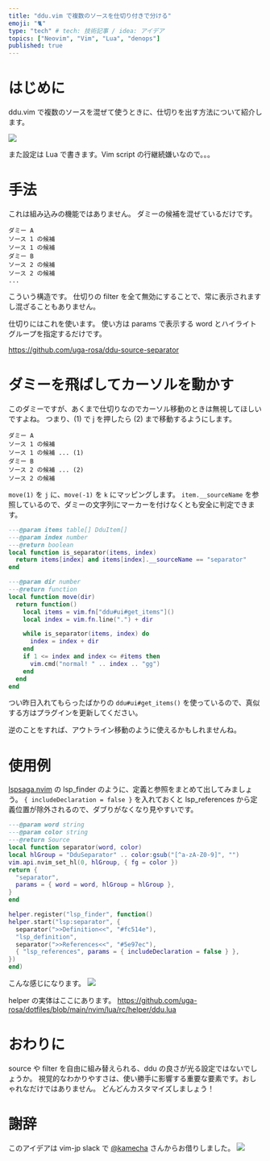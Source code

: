 ```yaml
---
title: "ddu.vim で複数のソースを仕切り付きで分ける"
emoji: "🐈"
type: "tech" # tech: 技術記事 / idea: アイデア
topics: ["Neovim", "Vim", "Lua", "denops"]
published: true
---
```


# はじめに

ddu.vim で複数のソースを混ぜて使うときに、仕切りを出す方法について紹介します。

![](https://storage.googleapis.com/zenn-user-upload/fe3242577eef-20230621.png)

また設定は Lua で書きます。Vim script の行継続嫌いなので。。。

# 手法

これは組み込みの機能ではありません。
ダミーの候補を混ぜているだけです。

```
ダミー A
ソース 1 の候補
ソース 1 の候補
ダミー B
ソース 2 の候補
ソース 2 の候補
...
```

こういう構造です。
仕切りの filter を全て無効にすることで、常に表示されますし混ざることもありません。

仕切りにはこれを使います。
使い方は params で表示する word とハイライトグループを指定するだけです。

https://github.com/uga-rosa/ddu-source-separator

# ダミーを飛ばしてカーソルを動かす

このダミーですが、あくまで仕切りなのでカーソル移動のときは無視してほしいですよね。
つまり、(1) で j を押したら (2) まで移動するようにします。

```
ダミー A
ソース 1 の候補
ソース 1 の候補 ... (1)
ダミー B
ソース 2 の候補 ... (2)
ソース 2 の候補
```

`move(1)` を `j` に、`move(-1)` を `k` にマッピングします。
`item.__sourceName` を参照しているので、ダミーの文字列にマーカーを付けなくとも安全に判定できます。

```lua
---@param items table[] DduItem[]
---@param index number
---@return boolean
local function is_separator(items, index)
  return items[index] and items[index].__sourceName == "separator"
end

---@param dir number
---@return function
local function move(dir)
  return function()
    local items = vim.fn["ddu#ui#get_items"]()
    local index = vim.fn.line(".") + dir

    while is_separator(items, index) do
      index = index + dir
    end
    if 1 <= index and index <= #items then
      vim.cmd("normal! " .. index .. "gg")
    end
  end
end
```

つい昨日入れてもらったばかりの `ddu#ui#get_items()` を使っているので、真似する方はプラグインを更新してください。

逆のことをすれば、アウトライン移動のように使えるかもしれませんね。

# 使用例

[lspsaga.nvim](https://github.com/nvimdev/lspsaga.nvim) の lsp_finder のように、定義と参照をまとめて出してみましょう。
`{ includeDeclaration = false }` を入れておくと lsp_references から定義位置が除外されるので、ダブりがなくなり見やすいです。

```lua
---@param word string
---@param color string
---@return Source
local function separator(word, color)
local hlGroup = "DduSeparator" .. color:gsub("[^a-zA-Z0-9]", "")
vim.api.nvim_set_hl(0, hlGroup, { fg = color })
return {
  "separator",
  params = { word = word, hlGroup = hlGroup },
}
end

helper.register("lsp_finder", function()
helper.start("lsp:separator", {
  separator(">>Definition<<", "#fc514e"),
  "lsp_definition",
  separator(">>References<<", "#5e97ec"),
  { "lsp_references", params = { includeDeclaration = false } },
})
end)
```

こんな感じになります。
![](https://storage.googleapis.com/zenn-user-upload/9da0a1cf1ce2-20230621.png)

helper の実体はここにあります。
https://github.com/uga-rosa/dotfiles/blob/main/nvim/lua/rc/helper/ddu.lua

# おわりに

source や filter を自由に組み替えられる、ddu の良さが光る設定ではないでしょうか。
視覚的なわかりやすさは、使い勝手に影響する重要な要素です。おしゃれなだけではありません。
どんどんカスタマイズしましょう！

# 謝辞

このアイデアは vim-jp slack で [@kamecha](https://zenn.dev/kamecha) さんからお借りしました。
![](https://storage.googleapis.com/zenn-user-upload/0cde20edbfe4-20230621.png)
